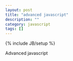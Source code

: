 ```yaml
---
layout: post
title: "advanced javascript"
description: ""
category: javascript
tags: []
---
```

{% include JB/setup %}

Advanced javascript